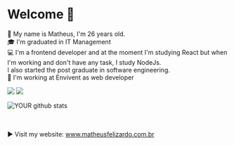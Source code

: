# Welcome 👋

👦 My name is Matheus, I'm 26 years old.</br>
🎓 I'm graduated in IT Management </br>
💻 I'm a frontend developer and at the moment I'm studying React but when I'm working and don't have any task, I study NodeJs. </br>
I also started the post graduate in software engineering. </br>
🏢 I'm working at Envivent as web developer  </br>

[<img src="https://img.shields.io/badge/linkedin-%230077B5.svg?&style=for-the-badge&logo=linkedin&logoColor=white" />](https://www.linkedin.com/in/matheus-felizardo/)
[<img src="https://img.shields.io/badge/twitter-%231DA1F2.svg?&style=for-the-badge&logo=twitter&logoColor=white" />](https://twitter.com/theusfelizardo1)
<!-- [<img src = "https://img.shields.io/badge/instagram-%23E4405F.svg?&style=for-the-badge&logo=instagram&logoColor=white">](https://www.instagram.com/matheus.felizardo_/)  -->

<!-- [<img src = "https://img.shields.io/badge/facebook-%231877F2.svg?&style=for-the-badge&logo=facebook&logoColor=white">](https://www.facebook.com/matheus.felizardo.3)
 -->
![YOUR github stats](https://github-readme-stats.vercel.app/api?username=MatheusFelizardo)

</br></br>
▶️ Visit my website: www.matheusfelizardo.com.br </br>
